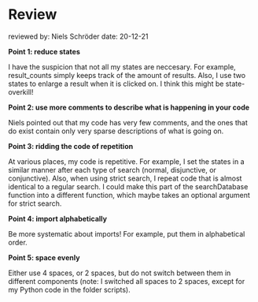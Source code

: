 # Review
reviewed by: Niels Schröder
date: 20-12-21

**Point 1: reduce states**

I have the suspicion that not all my states are neccesary. For example, result_counts simply keeps track of the amount of results. Also, I use two states to enlarge a result when it is clicked on. I think this might be state-overkill! 

**Point 2: use more comments to describe what is happening in your code**

Niels pointed out that my code has very few comments, and the ones that do exist contain only very sparse descriptions of what is going on. 

**Point 3: ridding the code of repetition**

At various places, my code is repetitive. For example, I set the states in a similar manner after each type of search (normal, disjunctive, or conjunctive). Also, when using strict search, I repeat code that is almost identical to a regular search. I could make this part of the searchDatabase function into a different function, which maybe takes an optional argument for strict search. 

**Point 4: import alphabetically**

Be more systematic about imports! For example, put them in alphabetical order.

**Point 5: space evenly**

Either use 4 spaces, or 2 spaces, but do not switch between them in different components (note: I switched all spaces to 2 spaces, except for my Python code in the folder scripts).